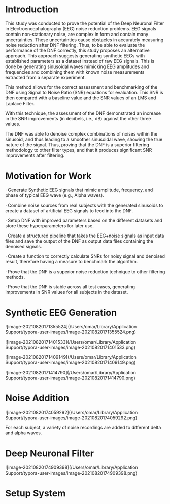 # Introduction

This study was conducted to prove the potential of the Deep Neuronal Filter in Electroencephalography (EEG) noise reduction problems. EEG signals contain non-stationary noise, are complex in form and contain many uncertainties. These uncertainties cause obstacles in accurately measuring noise reduction after DNF filtering. Thus, to be able to evaluate the performance of the DNF correctly, this study proposes an alternative approach. This approach suggests generating synthetic EEGs with established parameters as a dataset instead of raw EEG signals. This is done by generating sinusoidal waves mimicking EEG amplitudes and frequencies and combining them with known noise measurements extracted from a separate experiment.

 

This method allows for the correct assessment and benchmarking of the DNF using Signal to Noise Ratio (SNR) equations for evaluation. This SNR is then compared with a baseline value and the SNR values of an LMS and Laplace Filter.

With this technique, the assessment of the DNF demonstrated an increase in the SNR improvements (in decibels, i.e., dB) against the other three values.

The DNF was able to denoise complex combinations of noises within the sinusoid, and thus leading to a smoother sinusoidal wave, showing the true nature of the signal. Thus, proving that the DNF is a superior filtering methodology to other filter types, and that it produces significant SNR improvements after filtering.

 

# Motivation for Work

·   Generate Synthetic EEG signals that mimic amplitude, frequency, and phase of typical EEG wave (e.g., Alpha waves).

·   Combine noise sources from real subjects with the generated sinusoids to create a dataset of artificial EEG signals to feed into the DNF.

·   Setup DNF with improved parameters based on the different datasets and store these hyperparameters for later use.

·   Create a structured pipeline that takes the EEG+noise signals as input data files and save the output of the DNF as output data files containing the denoised signals.

·   Create a function to correctly calculate SNRs for noisy signal and denoised result, therefore having a measure to benchmark the algorithm.

·   Prove that the DNF is a superior noise reduction technique to other filtering methods.

·   Prove that the DNF is stable across all test cases, generating improvements in SNR values for all subjects in the dataset.



# Synthetic EEG Generation

![image-20210820171355524](/Users/omar/Library/Application Support/typora-user-images/image-20210820171355524.png)

![image-20210820171401533](/Users/omar/Library/Application Support/typora-user-images/image-20210820171401533.png)

![image-20210820171409149](/Users/omar/Library/Application Support/typora-user-images/image-20210820171409149.png)

![image-20210820171414790](/Users/omar/Library/Application Support/typora-user-images/image-20210820171414790.png)

# Noise Addition

![image-20210820174059292](/Users/omar/Library/Application Support/typora-user-images/image-20210820174059292.png)

For each subject, a variety of noise recordings are added to different delta and alpha waves.

# Deep Neuronal Filter

![image-20210820174909398](/Users/omar/Library/Application Support/typora-user-images/image-20210820174909398.png)

# Setup System

